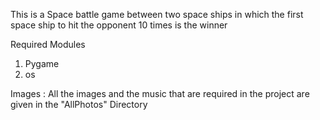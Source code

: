 This is a Space battle game between two space ships in which the first space ship to hit the opponent 10 times is the winner 

Required Modules
1) Pygame
2) os

Images :
All the images and the music that are required in the project are given in the "AllPhotos" Directory 

